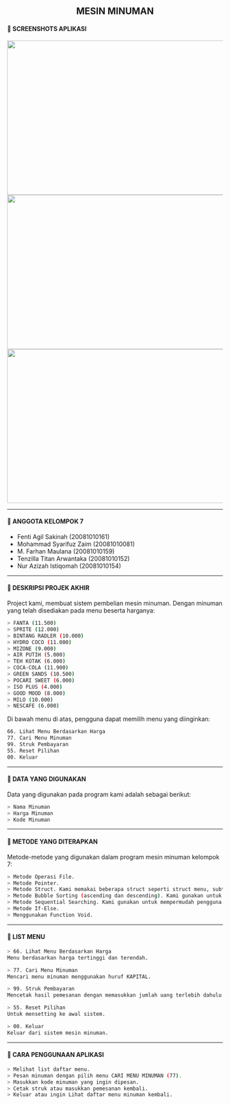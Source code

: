 <h2  align='center'> MESIN MINUMAN </h2>

#### 🔰 SCREENSHOTS APLIKASI
<p align="center">
<img src="https://blogger.googleusercontent.com/img/a/AVvXsEhWolgAYB1bqbQGyu1bUXOtmrd9LGgrD16bGLtnHO79YYUdtwQPsb2rxzNvkpfttqXaTkUfENclzkQmPuCbs9DNHZYL6LQkzIjiTz5VmKeg7DAHoRfF5z4uOJOs8JrxtaZhf2SuzCVBOwE0r5SSoqQ4UDXGhBGnwf1E0o1dRs3KSeVDi6SG6ddGjA=s1348" width="701" height="360"/>
<img src="https://blogger.googleusercontent.com/img/a/AVvXsEiE1r2IPTSiFcjFF5W1f8YqySoE-eCBfeY9-pod4HWy6ewvMbHTuyA05C_ZMVqmQ11hdf-30MHkUsou7ibZDzNWjXluiw9Q8BwX4ILYz8N8AA7sbOrzAQY6GXSlq9_8vBM6VEFi51_s4W5tqU_ImQCC_Jvm74MD97e8CHgKf9QMoMxQYRJG6Hn1uA=s1345" width="701" height="360"/>
<img src="https://blogger.googleusercontent.com/img/a/AVvXsEhjZsIMIpyUNO9Yu82U_WVlQM1pnb8iE7CXNEfPXclGmLGxYIWWECXz2PHlDdar_J8dXYqGf3UCFTPwz5yUfYfa_pHCMbfeWGcP176H5lvkxzuCqExesrsMXGbw2av50ccm5dDvZMJBPpTVIhPngRwQ9TPQq8FHt4CkaCaSmO915UNMQiQjcifP5g=s1342" width="701" height="359"/>
</p>

___

#### 🔰 ANGGOTA KELOMPOK 7
- Fenti Agil Sakinah (20081010161)
- Mohammad Syarifuz Zaim (20081010081)
- M. Farhan Maulana (20081010159) 
- Tenzilla Titan Arwantaka (20081010152)
- Nur Azizah Istiqomah (20081010154)

___

#### 🔰 DESKRIPSI PROJEK AKHIR
Project kami, membuat sistem pembelian mesin minuman. Dengan minuman yang telah disediakan pada menu beserta harganya:

```bash
> FANTA (11.500)
> SPRITE (12.000)
> BINTANG RADLER (10.000)
> HYDRO COCO (11.000)
> MIZONE (9.000)
> AIR PUTIH (5.000)
> TEH KOTAK (6.000)
> COCA-COLA (11.900)
> GREEN SANDS (10.500)
> POCARI SWEET (6.000)
> ISO PLUS (4.000)
> GOOD MOOD (8.000)
> MILO (10.000)
> NESCAFE (6.000)
```

Di bawah menu di atas, pengguna dapat memilih menu yang diinginkan:
```bash
66. Lihat Menu Berdasarkan Harga 
77. Cari Menu Minuman
99. Struk Pembayaran
55. Reset Pilihan
00. Keluar
```

___

#### 🔰 DATA YANG DIGUNAKAN
Data yang digunakan pada program kami adalah sebagai berikut:
```bash
> Nama Minuman
> Harga Minuman
> Kode Minuman
```

___

#### 🔰 METODE YANG DITERAPKAN
Metode-metode yang digunakan dalam program mesin minuman kelompok 7:
```bash
> Metode Operasi File.
> Metode Pointer.
> Metode Struct. Kami memakai beberapa struct seperti struct menu, subtotal dan struct minuman.
> Metode Bubble Sorting (ascending dan descending). Kami gunakan untuk mengurutkan menu minuman bedasarkan harga tertinggi hingga yang terendah.
> Metode Sequential Searching. Kami gunakan untuk mempermudah pengguna dalam mencari menu minuman yang diinginkan.
> Metode If-Else.
> Menggunakan Function Void.
```

___

#### 🔰 LIST MENU
```bash
> 66. Lihat Menu Berdasarkan Harga 
Menu berdasarkan harga tertinggi dan terendah.

> 77. Cari Menu Minuman
Mencari menu minuman menggunakan huruf KAPITAL.

> 99. Struk Pembayaran
Mencetak hasil pemesanan dengan memasukkan jumlah uang terlebih dahulu setelah itu mencetak struk dan kembalian jika ada. 

> 55. Reset Pilihan 
Untuk mensetting ke awal sistem.

> 00. Keluar
Keluar dari sistem mesin minuman.
```

___

#### 🔰 CARA PENGGUNAAN APLIKASI
```bash
> Melihat list daftar menu.
> Pesan minuman dengan pilih menu CARI MENU MINUMAN (77).
> Masukkan kode minuman yang ingin dipesan.
> Cetak struk atau masukkan pemesanan kembali.
> Keluar atau ingin Lihat daftar menu minuman kembali.
```
